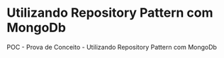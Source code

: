 # Utilizando Repository Pattern com MongoDb
POC - Prova de Conceito - Utilizando Repository Pattern com MongoDb
